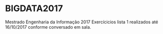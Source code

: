 # BIGDATA2017
Mestrado Engenharia da Informação 2017
Exercícicios lista 1 realizados até 16/10/2017 conforme conversado em sala.
